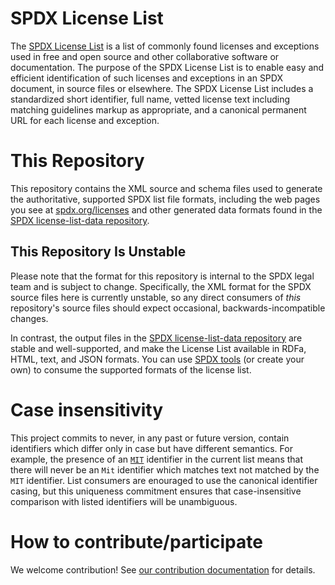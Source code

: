 # SPDX License List
The [SPDX License List](https://spdx.org/licenses/) is a list of commonly found licenses and exceptions used in free and open source and other collaborative software or documentation. The purpose of the SPDX License List is to enable easy and efficient identification of such licenses and exceptions in an SPDX document, in source files or elsewhere. The SPDX License List includes a standardized short identifier, full name, vetted license text including matching guidelines markup as appropriate, and a canonical permanent URL for each license and exception.

# This Repository
This repository contains the XML source and schema files used to generate the authoritative, supported SPDX list file formats, including the web pages you see at [spdx.org/licenses](https://spdx.org/licenses/) and other generated data formats found in the [SPDX license-list-data repository](https://github.com/spdx/license-list-data). 

## This Repository Is Unstable
Please note that the format for this repository is internal to the SPDX legal team and is subject to change. Specifically, the XML format for the SPDX source files here is currently unstable, so any direct consumers of _this_ repository's source files should expect occasional, backwards-incompatible changes.

In contrast, the output files in the [SPDX license-list-data repository](https://github.com/spdx/license-list-data) are stable and well-supported, and make the License List available in RDFa, HTML, text, and JSON formats. You can use [SPDX tools](https://github.com/spdx/tools) (or create your own) to consume the supported formats of the license list.

# Case insensitivity

This project commits to never, in any past or future version, contain identifiers which differ only in case but have different semantics.
For example, the presence of an [`MIT`](src/MIT.xml) identifier in the current list means that there will never be an `Mit` identifier which matches text not matched by the `MIT` identifier.
List consumers are enouraged to use the canonical identifier casing, but this uniqueness commitment ensures that case-insensitive comparison with listed identifiers will be unambiguous.

# How to contribute/participate

We welcome contribution!  See [our contribution documentation](CONTRIBUTING.md) for details.
